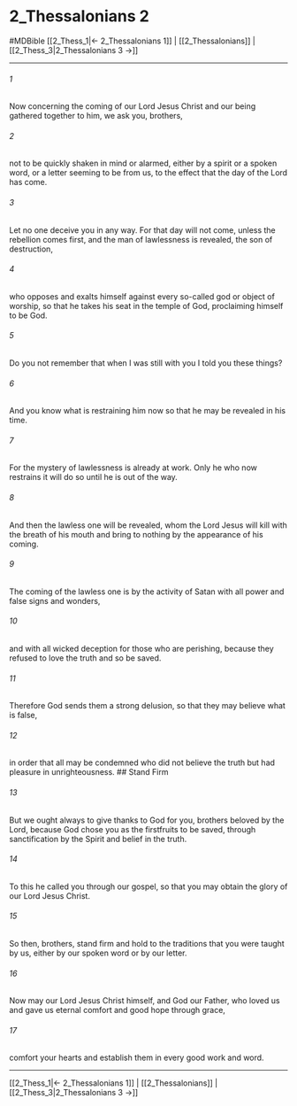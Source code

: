 # 2_Thessalonians 2
#MDBible
[[2_Thess_1|← 2_Thessalonians 1]] | [[2_Thessalonians]] | [[2_Thess_3|2_Thessalonians 3 →]]

***

###### 1 

Now concerning the coming of our Lord Jesus Christ and our being gathered together to him, we ask you, brothers, 

###### 2 

not to be quickly shaken in mind or alarmed, either by a spirit or a spoken word, or a letter seeming to be from us, to the effect that the day of the Lord has come. 

###### 3 

Let no one deceive you in any way. For that day will not come, unless the rebellion comes first, and the man of lawlessness is revealed, the son of destruction, 

###### 4 

who opposes and exalts himself against every so-called god or object of worship, so that he takes his seat in the temple of God, proclaiming himself to be God. 

###### 5 

Do you not remember that when I was still with you I told you these things? 

###### 6 

And you know what is restraining him now so that he may be revealed in his time. 

###### 7 

For the mystery of lawlessness is already at work. Only he who now restrains it will do so until he is out of the way. 

###### 8 

And then the lawless one will be revealed, whom the Lord Jesus will kill with the breath of his mouth and bring to nothing by the appearance of his coming. 

###### 9 

The coming of the lawless one is by the activity of Satan with all power and false signs and wonders, 

###### 10 

and with all wicked deception for those who are perishing, because they refused to love the truth and so be saved. 

###### 11 

Therefore God sends them a strong delusion, so that they may believe what is false, 

###### 12 

in order that all may be condemned who did not believe the truth but had pleasure in unrighteousness. ## Stand Firm 

###### 13 

But we ought always to give thanks to God for you, brothers beloved by the Lord, because God chose you as the firstfruits to be saved, through sanctification by the Spirit and belief in the truth. 

###### 14 

To this he called you through our gospel, so that you may obtain the glory of our Lord Jesus Christ. 

###### 15 

So then, brothers, stand firm and hold to the traditions that you were taught by us, either by our spoken word or by our letter. 

###### 16 

Now may our Lord Jesus Christ himself, and God our Father, who loved us and gave us eternal comfort and good hope through grace, 

###### 17 

comfort your hearts and establish them in every good work and word. 

***

[[2_Thess_1|← 2_Thessalonians 1]] | [[2_Thessalonians]] | [[2_Thess_3|2_Thessalonians 3 →]]
